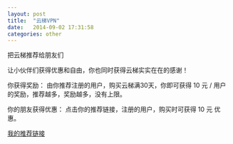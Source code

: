 ```yaml
---
layout: post
title:  "云梯VPN"
date:   2014-09-02 17:31:58
categories: other
---
```


把云梯推荐给朋友们

让小伙伴们获得优惠和自由，你也同时获得云梯实实在在的感谢！

你获得奖励： 由你推荐注册的用户，购买云梯满30天，你即可获得 10 元 / 用户 的奖励，推荐越多，奖励越多，没有上限。

你的朋友获得优惠： 点击你的推荐链接，注册的用户，购买时可获得 10 元 优惠。

[我的推荐链接](http://findti.com/?r=93a0495908f1d7cd)